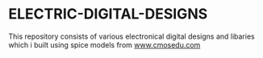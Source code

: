 # ELECTRIC-DIGITAL-DESIGNS
This repository consists of various electronical digital designs and libaries which i built using spice models from www.cmosedu.com
